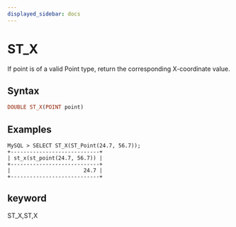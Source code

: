 ```yaml
---
displayed_sidebar: docs
---
```


# ST_X



If point is of a valid Point type, return the corresponding X-coordinate value.

## Syntax

```Haskell
DOUBLE ST_X(POINT point)
```

## Examples

```Plain Text
MySQL > SELECT ST_X(ST_Point(24.7, 56.7));
+----------------------------+
| st_x(st_point(24.7, 56.7)) |
+----------------------------+
|                       24.7 |
+----------------------------+
```

## keyword

ST_X,ST,X

